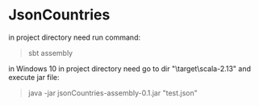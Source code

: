 # JsonCountries

in project directory need run command:
> sbt assembly

in Windows 10 in project directory need go to dir "\target\scala-2.13\" and execute jar file:
> java -jar jsonCountries-assembly-0.1.jar "test.json"
